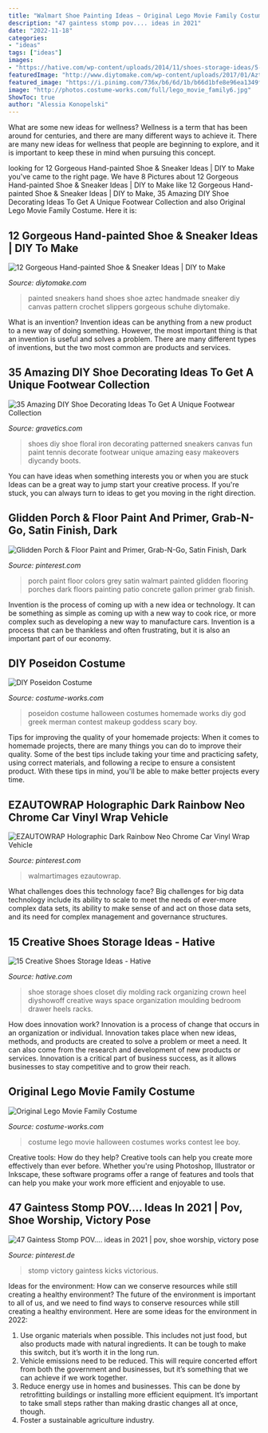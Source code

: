 ```yaml
---
title: "Walmart Shoe Painting Ideas ~ Original Lego Movie Family Costume"
description: "47 gaintess stomp pov.... ideas in 2021"
date: "2022-11-18"
categories:
- "ideas"
tags: ["ideas"]
images:
- "https://hative.com/wp-content/uploads/2014/11/shoes-storage-ideas/5-decorative-molding.jpg"
featuredImage: "http://www.diytomake.com/wp-content/uploads/2017/01/Aztec-Hand-Painted-Sneakers-Shoes.jpg"
featured_image: "https://i.pinimg.com/736x/b6/6d/1b/b66d1bfe8e96ea1349fe02c02a2795b5.jpg"
image: "http://photos.costume-works.com/full/lego_movie_family6.jpg"
ShowToc: true
author: "Alessia Konopelski"
---
```



What are some new ideas for wellness?
Wellness is a term that has been around for centuries, and there are many different ways to achieve it. There are many new ideas for wellness that people are beginning to explore, and it is important to keep these in mind when pursuing this concept.

	

		
looking for 12 Gorgeous Hand-painted Shoe &amp; Sneaker Ideas | DIY to Make you've came to the right page. We have 8 Pictures about 12 Gorgeous Hand-painted Shoe &amp; Sneaker Ideas | DIY to Make like 12 Gorgeous Hand-painted Shoe &amp; Sneaker Ideas | DIY to Make, 35 Amazing DIY Shoe Decorating Ideas To Get A Unique Footwear Collection and also Original Lego Movie Family Costume. Here it is:
		
    
## 12 Gorgeous Hand-painted Shoe &amp; Sneaker Ideas | DIY To Make

<img loading=lazy src="http://www.diytomake.com/wp-content/uploads/2017/01/Aztec-Hand-Painted-Sneakers-Shoes.jpg" onerror="this.onerror=null;this.src='https://tse4.mm.bing.net/th?id=OIP.MoIrgN2o_R9Jn55mpd7B3AHaLH&amp;pid=15.1';" alt="12 Gorgeous Hand-painted Shoe &amp; Sneaker Ideas | DIY to Make">

_Source: diytomake.com_

>painted sneakers hand shoes shoe aztec handmade sneaker diy canvas pattern crochet slippers gorgeous schuhe diytomake. 

	

What is an invention?
Invention ideas can be anything from a new product to a new way of doing something. However, the most important thing is that an invention is useful and solves a problem. There are many different types of inventions, but the two most common are products and services.

    
## 35 Amazing DIY Shoe Decorating Ideas To Get A Unique Footwear Collection

<img loading=lazy src="https://www.gravetics.com/wp-content/uploads/2017/08/DIY-Shoe-Decorating-Ideas.jpg" onerror="this.onerror=null;this.src='https://tse4.mm.bing.net/th?id=OIP.dwx1I5VBjO4UXbmXlRqLQgHaLH&amp;pid=15.1';" alt="35 Amazing DIY Shoe Decorating Ideas To Get A Unique Footwear Collection">

_Source: gravetics.com_

>shoes diy shoe floral iron decorating patterned sneakers canvas fun paint tennis decorate footwear unique amazing easy makeovers diycandy boots. 

	

You can have ideas when something interests you or when you are stuck
Ideas can be a great way to jump start your creative process. If you're stuck, you can always turn to ideas to get you moving in the right direction.

    
## Glidden Porch &amp; Floor Paint And Primer, Grab-N-Go, Satin Finish, Dark

<img loading=lazy src="https://i.pinimg.com/736x/b6/6d/1b/b66d1bfe8e96ea1349fe02c02a2795b5.jpg" onerror="this.onerror=null;this.src='https://tse1.mm.bing.net/th?id=OIP.CDjqLd4OXhJyw_jfRzDnwAHaJy&amp;pid=15.1';" alt="Glidden Porch &amp; Floor Paint and Primer, Grab-N-Go, Satin Finish, Dark">

_Source: pinterest.com_

>porch paint floor colors grey satin walmart painted glidden flooring porches dark floors painting patio concrete gallon primer grab finish. 

	

Invention is the process of coming up with a new idea or technology. It can be something as simple as coming up with a new way to cook rice, or more complex such as developing a new way to manufacture cars. Invention is a process that can be thankless and often frustrating, but it is also an important part of our economy.

    
## DIY Poseidon Costume

<img loading=lazy src="https://photos.costume-works.com/full/poseidon.jpg" onerror="this.onerror=null;this.src='https://tse4.mm.bing.net/th?id=OIP.6L5HN5zXBBYxteS5-A9wMAHaNW&amp;pid=15.1';" alt="DIY Poseidon Costume">

_Source: costume-works.com_

>poseidon costume halloween costumes homemade works diy god greek merman contest makeup goddess scary boy. 

	

Tips for improving the quality of your homemade projects:
When it comes to homemade projects, there are many things you can do to improve their quality. Some of the best tips include taking your time and practicing safety, using correct materials, and following a recipe to ensure a consistent product. With these tips in mind, you'll be able to make better projects every time.

    
## EZAUTOWRAP Holographic Dark Rainbow Neo Chrome Car Vinyl Wrap Vehicle

<img loading=lazy src="https://i.pinimg.com/736x/5a/71/eb/5a71ebac5fd86f3f92080b29bdc30c08.jpg" onerror="this.onerror=null;this.src='https://tse4.mm.bing.net/th?id=OIP.CQELYR746YRPMae2WYiFuwHaHa&amp;pid=15.1';" alt="EZAUTOWRAP Holographic Dark Rainbow Neo Chrome Car Vinyl Wrap Vehicle">

_Source: pinterest.com_

>walmartimages ezautowrap. 

	

What challenges does this technology face?
Big challenges for big data technology include its ability to scale to meet the needs of ever-more complex data sets, its ability to make sense of and act on those data sets, and its need for complex management and governance structures.

    
## 15 Creative Shoes Storage Ideas - Hative

<img loading=lazy src="https://hative.com/wp-content/uploads/2014/11/shoes-storage-ideas/5-decorative-molding.jpg" onerror="this.onerror=null;this.src='https://tse2.mm.bing.net/th?id=OIP.TE0LJpjb0GXjk1cSIcfdTwHaLH&amp;pid=15.1';" alt="15 Creative Shoes Storage Ideas - Hative">

_Source: hative.com_

>shoe storage shoes closet diy molding rack organizing crown heel diyshowoff creative ways space organization moulding bedroom drawer heels racks. 

	

How does innovation work?
Innovation is a process of change that occurs in an organization or individual. Innovation takes place when new ideas, methods, and products are created to solve a problem or meet a need. It can also come from the research and development of new products or services. Innovation is a critical part of business success, as it allows businesses to stay competitive and to grow their reach.

    
## Original Lego Movie Family Costume

<img loading=lazy src="http://photos.costume-works.com/full/lego_movie_family6.jpg" onerror="this.onerror=null;this.src='https://tse1.mm.bing.net/th?id=OIP.A_09zQq2f0zM0aSrEMV0xQDUEs&amp;pid=15.1';" alt="Original Lego Movie Family Costume">

_Source: costume-works.com_

>costume lego movie halloween costumes works contest lee boy. 

	

Creative tools: How do they help?
Creative tools can help you create more effectively than ever before. Whether you're using Photoshop, Illustrator or Inkscape, these software programs offer a range of features and tools that can help you make your work more efficient and enjoyable to use.

    
## 47 Gaintess Stomp POV.... Ideas In 2021 | Pov, Shoe Worship, Victory Pose

<img loading=lazy src="https://i.pinimg.com/474x/34/39/a9/3439a9aa8d76f1e1f3de8d0a0732fd77.jpg" onerror="this.onerror=null;this.src='https://tse1.mm.bing.net/th?id=OIP.jE7Mvov2zBfgcbKWFHlJKAAAAA&amp;pid=15.1';" alt="47 Gaintess Stomp POV.... ideas in 2021 | pov, shoe worship, victory pose">

_Source: pinterest.de_

>stomp victory gaintess kicks victorious. 

	

Ideas for the environment: How can we conserve resources while still creating a healthy environment?
The future of the environment is important to all of us, and we need to find ways to conserve resources while still creating a healthy environment. Here are some ideas for the environment in 2022: 
1. Use organic materials when possible. This includes not just food, but also products made with natural ingredients. It can be tough to make this switch, but it’s worth it in the long run. 
2. Vehicle emissions need to be reduced. This will require concerted effort from both the government and businesses, but it’s something that we can achieve if we work together. 
3. Reduce energy use in homes and businesses. This can be done by retrofitting buildings or installing more efficient equipment. It’s important to take small steps rather than making drastic changes all at once, though. 
4. Foster a sustainable agriculture industry.


